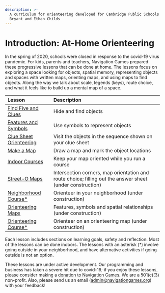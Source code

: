 ```yaml
---
description: >-
  A curriculum for orienteering developed for Cambridge Public Schools by Barb
  Bryant and Ethan Childs
---
```


# Introduction: At-Home Orienteering

In the spring of 2020, schools were closed in response to the covid-19 virus pandemic. For kids, parents and teachers, Navigation Games prepared these progressive lessons that can be done at home. The lessons focus on exploring a space looking for objects, spatial memory, representing objects and spaces with written maps, orienting maps, and using maps to find objects. Along the way we talk about scale, legends \(keys\), route choice, and what it feels like to build up a mental map of a space. 

| Lesson | Description |
| :--- | :--- |
| [Find Five and Clues](at-home-2-find-five-and-clues.md) | Hide and find objects |
| [Features and Symbols](at-home-1.md) | Use symbols to represent objects |
| [Clue Sheet Orienteering](at-home-3-clue-sheet-orienteering.md) | Visit the objects in the sequence shown on your clue sheet |
| [Make a Map](at-home-4-make-a-map.md) | Draw a map and mark the object locations |
| [Indoor Courses](at-home-5-indoor-courses.md) | Keep your map oriented while you run a course |
| [Street-O Maps]() | Intersection corners, map orientation and route choice; filling out the answer sheet \(under construction\) |
| [Neighborhood Course\*]() | Orienteer in your neighborhood \(under construction\) |
| [Orienteering Maps]() | Features, symbols and spatial relationships \(under construction\) |
| [Orienteering Course\*]() | Orienteer on an orienteering map \(under construction\) |

Each lesson includes sections on learning goals, safety and reflection. Most of the lessons can be done indoors. The lessons with an asterisk \(\*\) involve going outside in your neighborhood, and have alternative activities if going outside is not an option.

These lessons are under active development. Our programming and business has taken a severe hit due to covid-19; if you enjoy these lessons, please consider making a [donation to Navigation Games](https://donorbox.org/donate-to-navigation-games). We are a 501\(c\)\(3\) non-profit. Also, please send us an email \([admin@navigationgames.org](mailto:admin@navigationgames.org)\) with your feedback!

